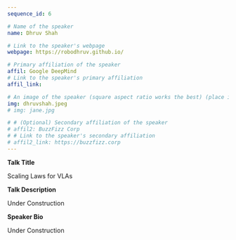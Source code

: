 ```yaml
---
sequence_id: 6

# Name of the speaker
name: Dhruv Shah

# Link to the speaker's webpage
webpage: https://robodhruv.github.io/

# Primary affiliation of the speaker
affil: Google DeepMind
# Link to the speaker's primary affiliation
affil_link: 

# An image of the speaker (square aspect ratio works the best) (place in the `assets/img/speakers` directory)
img: dhruvshah.jpeg
# img: jane.jpg

# # (Optional) Secondary affiliation of the speaker
# affil2: BuzzFizz Corp
# # Link to the speaker's secondary affiliation 
# affil2_link: https://buzzfizz.corp
---
```


<!-- Whatever you write below will show up as the speaker's bio -->

<p><b> Talk Title </b></p>

Scaling Laws for VLAs

<p><b> Talk Description </b></p>

Under Construction

<p><b> Speaker Bio </b></p>

Under Construction
